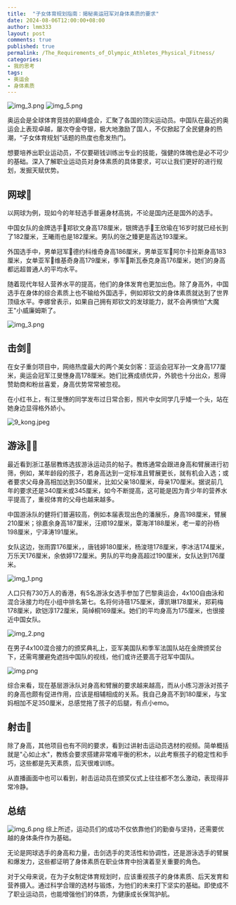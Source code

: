 ```yaml
---
title:  "子女体育规划指南：揭秘奥运冠军对身体素质的要求"
date: 2024-08-06T12:00:00+08:00
author: lmm333
layout: post
comments: true
published: true
permalink: /The_Requirements_of_Olympic_Athletes_Physical_Fitness/
categories:
- 我的思考
tags:
- 奥运会
- 身体素质
---
```

![img_3.png](../images/2024/2024-08-06-The_Requirements_of_Olympic_Athletes_Physical_Fitness/6_tennis_mix.png)
![img_5.png](../images/2024/2024-08-06-The_Requirements_of_Olympic_Athletes_Physical_Fitness/4_swim_man_sit.png)

奥运会是全球体育竞技的巅峰盛会，汇聚了各国的顶尖运动员。中国队在最近的奥运会上表现卓越，屡次夺金夺银，极大地激励了国人，不仅掀起了全民健身的热潮，“子女体育规划”话题的热度也愈发热门。

想要培养出职业运动员，不仅要砸钱训练出专业的技能，强健的体魄也是必不可少的基础。深入了解职业运动员对身体素质的具体要求，可以让我们更好的进行规划，发掘天赋优势。
<!--more-->
## 网球🎾

以网球为例，现如今的年轻选手普遍身材高挑，不论是国内还是国外的选手。

中国女队的金牌选手🏅郑钦文身高178厘米，银牌选手🥈王欣瑜在16岁时就已经长到了182厘米，王曦雨也是182厘米。男队的张之臻更是高达193厘米。

外国选手中，男单冠军🏅德约科维奇身高186厘米，男单亚军🥈阿尔卡拉斯身高183厘米，女单亚军🥈维基奇身高179厘米，季军🥉斯瓦泰克身高176厘米，她们的身高都远超普通人的平均水平。

随着现代年轻人营养水平的提高，他们的身体发育也更加出色。除了身高外，中国选手在身体的综合素质上也不输给外国选手，例如郑钦文的身体素质就达到了世界顶级水平。李娜曾表示，如果自己拥有郑钦文的发球能力，就不会再惧怕"大魔王"小威廉姆斯了。

![img_3.png](../images/2024/2024-08-06-The_Requirements_of_Olympic_Athletes_Physical_Fitness/6_tennis_mix.png)

## 击剑🤺

在女子重剑项目中，网络热度最大的两个美女剑客：亚运会冠军孙一文身高177厘米，奥运会冠军江旻憓身高178厘米。她们比赛成绩优异，外貌也十分出众，惹得赞助商和粉丝喜爱，身高优势常常被忽视。

在小红书上，有江旻憓的同学发布过日常合影，照片中女同学几乎矮一个头，站在她身边显得格外娇小。

![9_kong.jpeg](../images/2024/2024-08-06-The_Requirements_of_Olympic_Athletes_Physical_Fitness/9_kong.jpeg)

## 游泳🏊🏻

最近看到浙江基层教练选拔游泳运动员的帖子。教练通常会跟进身高和臂展进行初筛，例如，某年龄段的孩子，若身高达到一定标准且臂展更长，就有机会入选；或者要求父母身高相加达到350厘米，比如父亲180厘米，母亲170厘米。据说前几年的要求还是340厘米或345厘米，如今不断提高，这可能是因为青少年的营养水平提高了，重视体育的父母也越来越多。

中国游泳队的健将们普遍较高，例如本届表现出色的潘展乐，身高198厘米，臂展210厘米；徐嘉余身高187厘米，汪顺192厘米，覃海洋188厘米，老一辈的孙杨198厘米，宁泽涛191厘米。

女队这边，张雨霏176厘米，，唐钱婷180厘米，杨浚瑄178厘米，李冰洁174厘米，万乐天176厘米，余依婷172厘米。男队的平均身高超过190厘米，女队达到176厘米。

![img_1.png](../images/2024/2024-08-06-The_Requirements_of_Olympic_Athletes_Physical_Fitness/2_swim_women.png)

人口只有730万人的香港，有5名游泳女选手参加了巴黎奥运会，4x100自由泳和混合泳接力均在小组中排名第七。名将何诗蓓175厘米，谭凯琳178厘米，郑莉梅178厘米，欧铠淳172厘米，简绰桐169厘米。她们的平均身高为175厘米，也很接近中国女队。

![img_2.png](../images/2024/2024-08-06-The_Requirements_of_Olympic_Athletes_Physical_Fitness/3_swim_hk.png)

在男子4x100混合接力的颁奖典礼上，亚军美国队和季军法国队站在金牌颁奖台下，还需弯腰避免遮挡中国队的视线，他们或许还要高于冠军中国队。

![img.png](../images/2024/2024-08-06-The_Requirements_of_Olympic_Athletes_Physical_Fitness/1_swim_man_stand.png)

综合来看，现在基层游泳队对身高和臂展的要求越来越高，而从小练习游泳对孩子的身高也颇有促进作用，应该是相辅相成的关系。我自己身高不到180厘米，与宝妈相加不足350厘米，总感觉拖了孩子的后腿，有点小emo。

## 射击🔫

除了身高，其他项目也有不同的要求，看到过讲射击运动员选材的视频。简单概括就是"心如止水"，教练会要求搭建非常难平衡的积木，以此考察孩子的稳定性和手巧，这些都是先天素质，后天很难训练。

从直播画面中也可以看到，射击运动员在颁奖仪式上往往都不怎么激动，表现得非常冷静。

## 总结
![img_6.png](../images/2024/2024-08-06-The_Requirements_of_Olympic_Athletes_Physical_Fitness/5_tennis_zheng.png)
综上所述，运动员们的成功不仅依靠他们的勤奋与坚持，还需要优越的身体条件作为基础。

无论是网球选手的身高和力量，击剑选手的灵活性和协调性，还是游泳选手的臂展和爆发力，这些都证明了身体素质在职业体育中扮演着至关重要的角色。

对于父母来说，在为子女制定体育规划时，应该重视孩子的身体素质、后天发育和营养摄入。通过科学合理的选材与锻炼，为他们的未来打下坚实的基础。即使成不了职业运动员，也能增强他们的体质，为健康成长保驾护航。